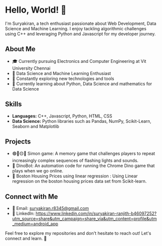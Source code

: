 # Hello, World! 👋

I'm Suryakiran, a tech enthusiast passionate about Web Development, Data Science and Machine Learning. I enjoy tackling algorithmic challenges using C++ and leveraging Python and Javascript for my developer journey.

## About Me

- 🎓 Currently pursuing Electronics and Computer Engineering at Vit University Chennai 
- 💼 Data Science and Machine Learning Enthusiast
- 🚀 Constantly exploring new technologies and tools
- 🌱 Currently learning about Python, Data Science and mathematics for Data Science

## Skills

- **Languages:** C++, Javascript, Python, HTML, CSS
- **Data Science:** Python libraries such as Pandas, NumPy, Scikit-Learn, Seaborn and Matplotlib 

## Projects

- 🟢🔴🟡🔵 Simon game: A memory game that challenges players to repeat increasingly complex sequences of flashing lights and sounds.
- 🤖 DinoBot: An automation code for running the Chrome Dino game that plays when we go online.
- 🚀 Boston Housing Prices using linear regression : Using Linear regression on the boston housing prices data set from Scikit-learn.

## Connect with Me

- 📧 Email: suryakiran.r8345@gmail.com
- 💼 LinkedIn: https://www.linkedin.com/in/suryakiran-ranjith-b46097252?utm_source=share&utm_campaign=share_via&utm_content=profile&utm_medium=android_app

Feel free to explore my repositories and don't hesitate to reach out! Let's connect and learn. 🌟
